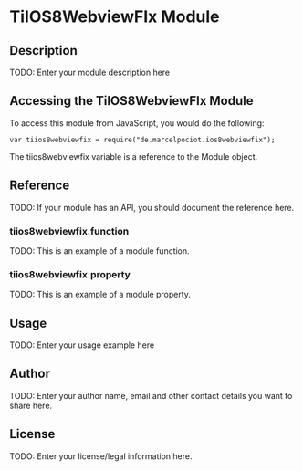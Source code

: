 # TiIOS8WebviewFIx Module

## Description

TODO: Enter your module description here

## Accessing the TiIOS8WebviewFIx Module

To access this module from JavaScript, you would do the following:

    var tiios8webviewfix = require("de.marcelpociot.ios8webviewfix");

The tiios8webviewfix variable is a reference to the Module object.

## Reference

TODO: If your module has an API, you should document
the reference here.

### tiios8webviewfix.function

TODO: This is an example of a module function.

### tiios8webviewfix.property

TODO: This is an example of a module property.

## Usage

TODO: Enter your usage example here

## Author

TODO: Enter your author name, email and other contact
details you want to share here.

## License

TODO: Enter your license/legal information here.
